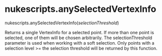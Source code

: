 # nukescripts.anySelectedVertexInfo
nukescripts.anySelectedVertexInfo(_selectionThreshold_)

Returns a single VertexInfo for a selected point. If more than one point is selected, one of them will be chosen arbitrarily.
The selectionThreshold parameter is used when working with a soft selection. Only points with a selection level >= the selection threshold will be returned by this function.